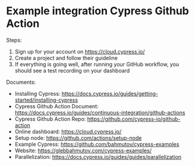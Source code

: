 # Example integration Cypress Github Action

Steps:
1. Sign up for your account on https://cloud.cypress.io/
2. Create a project and follow their guideline
3. If everything is going well, after running your GitHub workflow, you should see a test recording on your dashboard

Documents:
- Installing Cypress: https://docs.cypress.io/guides/getting-started/installing-cypress
- Cypress Github Action Document: https://docs.cypress.io/guides/continuous-integration/github-actions
- Cypress Github Action Repo: https://github.com/cypress-io/github-action
- Online dashboard: https://cloud.cypress.io/
- Setup node: https://github.com/actions/setup-node
- Example Cypress: https://github.com/bahmutov/cypress-examples
- Website: https://glebbahmutov.com/cypress-examples/
- Parallelization: https://docs.cypress.io/guides/guides/parallelization

#
